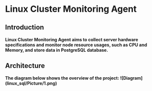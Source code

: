 <h1>Linux Cluster Monitoring Agent

<h2>Introduction
<h4>Linux Cluster Monitoring Agent aims to collect server hardware specifications and monitor node resource usages, such as CPU and Memory, and store data in PostgreSQL database.

<h2>Architecture
<h4>The diagram below shows the overview of the project:
![Diagram](linux_sql/Picture/1.png)
